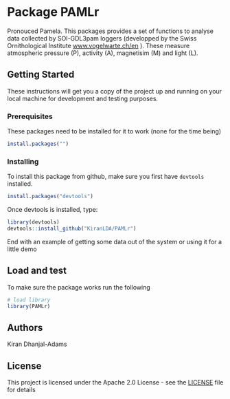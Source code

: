 # Package PAMLr

Pronouced Pamela. This packages provides a set of functions to analyse data collected by SOI-GDL3pam loggers (developped by the Swiss Ornithological Institute www.vogelwarte.ch/en ). These measure atmospheric pressure (P), activity (A), magnetisim (M) and light (L).

## Getting Started

These instructions will get you a copy of the project up and running on your local machine for development and testing purposes.

### Prerequisites

These packages need to be installed for it to work (none for the time being)

```r
install.packages("")

```

### Installing

To install this package from github, make sure you first have `devtools` installed.

```r
install.packages("devtools")
```

Once devtools is installed, type:

```r
library(devtools)
devtools::install_github("KiranLDA/PAMLr")
```
End with an example of getting some data out of the system or using it for a little demo

## Load and test

To make sure the package works run the following

```r
# load library
library(PAMLr)

```

## Authors

Kiran Dhanjal-Adams

## License

This project is licensed under the Apache 2.0 License - see the [LICENSE](https://github.com/KiranLDA/PAMLr/blob/master/LICENSE) file for details
